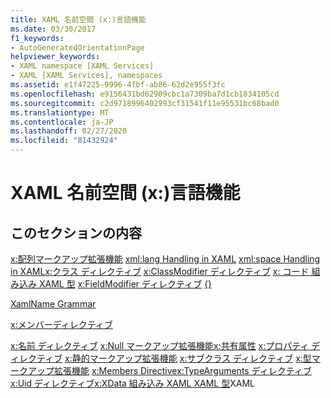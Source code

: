 ```yaml
---
title: XAML 名前空間 (x:)言語機能
ms.date: 03/30/2017
f1_keywords:
- AutoGeneratedOrientationPage
helpviewer_keywords:
- XAML namespace [XAML Services]
- XAML [XAML Services], namespaces
ms.assetid: e1f47225-9996-4fbf-ab86-62d2e955f3fc
ms.openlocfilehash: e9156431bd62909cbc1a7309ba7d1cb1834105cd
ms.sourcegitcommit: c2d9718996402993cf31541f11e95531bc68bad0
ms.translationtype: MT
ms.contentlocale: ja-JP
ms.lasthandoff: 02/27/2020
ms.locfileid: "81432924"
---
```

# <a name="xaml-namespace-x-language-features"></a>XAML 名前空間 (x:)言語機能

## <a name="in-this-section"></a>このセクションの内容

[x:配列マークアップ拡張機能](xarray-markup-extension.md)
[xml:lang Handling in XAML](xml-language-handling.md)
[xml:space Handling in XAML](xml-space-handling.md)[x:クラス ディレクティブ](xclass-directive.md)
[x:ClassModifier ディレクティブ](xclassmodifier-directive.md)
[x: コード 組み込み XAML 型](xcode-intrinsic-xaml-type.md)
[x:FieldModifier ディレクティブ](xfieldmodifier-directive.md)
[{}](escape-sequence-markup-extension.md)

[XamlName Grammar](xamlname-grammar.md)

[x:メンバー](xkey-directive.md)[ディレクティブ](xmember-directive.md)


[x:名前 ディレクティブ](xname-directive.md)
[x:Null マークアップ拡張機能](xnull-markup-extension.md)[x:共有属性](xshared-attribute.md)
[x:プロパティ ディレクティブ](xproperty-directive.md)
[x:静的マークアップ拡張機能](xstatic-markup-extension.md)
[x:サブクラス ディレクティブ](xsubclass-directive.md)
[x:型マークアップ拡張機能](xtype-markup-extension.md)
[x:Members Directive](xmembers-directive.md)[x:TypeArguments ディレクティブ](xtypearguments-directive.md)
[x:Uid ディレクティブ](xuid-directive.md)[x:XData 組み込み XAML XAML 型](xdata-intrinsic-xaml-type.md)XAML

